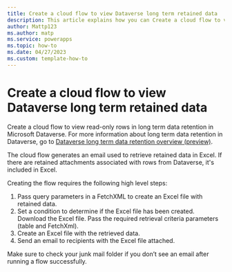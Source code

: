 ```yaml
---
title: Create a cloud flow to view Dataverse long term retained data
description: This article explains how you can Create a cloud flow to view Microsoft Dataverse long term retained data.
author: Mattp123
ms.author: matp
ms.service: powerapps
ms.topic: how-to 
ms.date: 04/27/2023
ms.custom: template-how-to 
---
```

# Create a cloud flow to view Dataverse long term retained data

Create a cloud flow to view read-only rows in long term data retention in Microsoft Dataverse. For more information about long term data retention in Dataverse, go to [Dataverse long term data retention overview (preview)](data-retention-overview.md).

The cloud flow generates an email used to retrieve retained data in Excel. If there are retained attachments associated with rows from Dataverse, it's included in Excel.

Creating the flow requires the following high level steps:

1. Pass query parameters in a FetchXML to create an Excel file with retained data.
1. Set a condition to determine if the Excel file has been created. Download the Excel file. Pass the required retrieval criteria parameters (table and FetchXml).
1. Create an Excel file with the retrieved data.
1. Send an email to recipients with the Excel file attached.  

Make sure to check your junk mail folder if you don’t see an email after running a flow successfully.

<!-- WHere are the detailed steps in the DV-LTRPublicDocContent doc? -->


